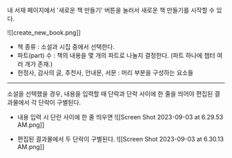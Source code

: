 
내 서재 페이지에서 '새로운 책 만들기' 버튼을 눌러서 새로운 책 만들기를 시작할 수 있다.

![[create_new_book.png]]

- 책 종류 : 소설과 시집 중에서 선택한다.
- 파트(part) 수 : 책의 내용을 몇 개의 파트로 나눌지 결정한다. (파트 하나에 챕터 여러 개가 존재.)
- 헌정사, 감사의 글, 추천사, 안내문, 서문 : 머리 부분을 구성하는 요소들



---

소설을 선택했을 경우, 내용을 입력할 때 단락과 단락 사이에 한 줄을 띄어야 편집된 결과물에서 각 단락이 구별된다.

- 내용 입력 시 단란 사이에 한 줄 띄우면
![[Screen Shot 2023-09-03 at 6.29.53 AM.png]]

- 편집된 결과물에서 두 단락이 구별된다.
![[Screen Shot 2023-09-03 at 6.30.13 AM.png]]
